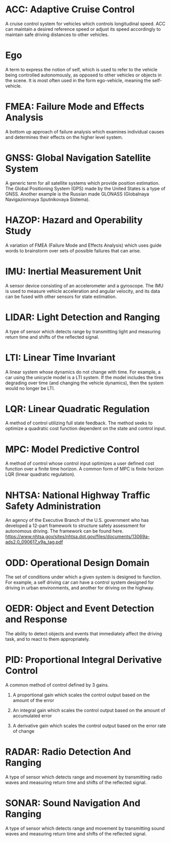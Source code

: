# ACC: Adaptive Cruise Control

A cruise control system for vehicles which controls longitudinal speed. ACC can maintain a desired reference speed or adjust its speed accordingly to maintain safe driving distances to other vehicles.

# Ego

A term to express the notion of self, which is used to refer to the vehicle being controlled autonomously, as opposed to other vehicles or objects in the scene. It is most often used in the form ego-vehicle, meaning the self-vehicle.

# FMEA: Failure Mode and Effects Analysis

A bottom up approach of failure analysis which examines individual causes and determines their effects on the higher level system.

# GNSS: Global Navigation Satellite System

A generic term for all satellite systems which provide position estimation. The Global Positioning System (GPS) made by the United States is a type of GNSS. Another example is the Russian made GLONASS (Globalnaya Navigazionnaya Sputnikovaya Sistema).

# HAZOP: Hazard and Operability Study

A variation of FMEA (Failure Mode and Effects Analysis) which uses guide words to brainstorm over sets of possible failures that can arise.

# IMU: Inertial Measurement Unit

A sensor device consisting of an accelerometer and a gyroscope. The IMU is used to measure vehicle acceleration and angular velocity, and its data can be fused with other sensors for state estimation.

# LIDAR: Light Detection and Ranging

A type of sensor which detects range by transmitting light and measuring return time and shifts of the reflected signal.

# LTI: Linear Time Invariant

A linear system whose dynamics do not change with time. For example, a car using the unicycle model is a LTI system. If the model includes the tires degrading over time (and changing the vehicle dynamics), then the system would no longer be LTI.

# LQR: Linear Quadratic Regulation

A method of control utilizing full state feedback. The method seeks to optimize a quadratic cost function dependent on the state and control input.

# MPC: Model Predictive Control

A method of control whose control input optimizes a user defined cost function over a finite time horizon. A common form of MPC is finite horizon LQR (linear quadratic regulation).

# NHTSA: National Highway Traffic Safety Administration

An agency of the Executive Branch of the U.S. government who has developed a 12-part framework to structure safety assessment for autonomous driving. The framework can be found here. https://www.nhtsa.gov/sites/nhtsa.dot.gov/files/documents/13069a-ads2.0_090617_v9a_tag.pdf

# ODD: Operational Design Domain

The set of conditions under which a given system is designed to function. For example, a self driving car can have a control system designed for driving in urban environments, and another for driving on the highway.

# OEDR: Object and Event Detection and Response

The ability to detect objects and events that immediately affect the driving task, and to react to them appropriately.

# PID: Proportional Integral Derivative Control

A common method of control defined by 3 gains.

1) A proportional gain which scales the control output based on the amount of the error

2) An integral gain which scales the control output based on the amount of accumulated error

3) A derivative gain which scales the control output based on the error rate of change

# RADAR: Radio Detection And Ranging

A type of sensor which detects range and movement by transmitting radio waves and measuring return time and shifts of the reflected signal.

# SONAR: Sound Navigation And Ranging

A type of sensor which detects range and movement by transmitting sound waves and measuring return time and shifts of the reflected signal.
